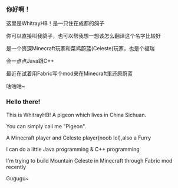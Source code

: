 ### 你好啊！
这里是WhitrayHB！是一只住在成都的鸽子

你可以直接叫我鸽子，也可以帮我想一想该怎么翻译这个名字比较好

是一个资深Minecraft玩家和菜鸡蔚蓝(Celeste)玩家，也是个福瑞

会一点点Java跟C++

最近在试着用Fabric写个mod来在Minecraft里还原蔚蓝

咕咕咕~

### Hello there!
This is WhitrayHB! A pigeon which lives in China Sichuan.

You can simply call me "Pigeon".

A Minecraft player and Celeste player(noob lol),also a Furry

I can do a little Java programming & C++ programming

I'm trying to build Mountain Celeste in Minecraft through Fabric mod recently

Gugugu~
